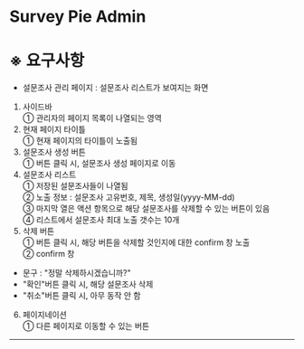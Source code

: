 # Survey Pie Admin

# ※ 요구사항

- 설문조사 관리 페이지 : 설문조사 리스트가 보여지는 화면

1. 사이드바 <br />
   ① 관리자의 페이지 목록이 나열되는 영역
2. 현재 페이지 타이틀 <br />
   ① 현재 페이지의 타이틀이 노출됨
3. 설문조사 생성 버튼 <br />
   ① 버튼 클릭 시, 설문조사 생성 페이지로 이동
4. 설문조사 리스트 <br />
   ① 저장된 설문조사들이 나열됨 <br />
   ② 노출 정보 : 설문조사 고유번호, 제목, 생성일(yyyy-MM-dd) <br />
   ③ 마지막 열은 액션 항목으로 해당 설문조사를 삭제할 수 있는 버튼이 있음 <br />
   ④ 리스트에서 설문조사 최대 노출 갯수는 10개
5. 삭제 버튼 <br />
   ① 버튼 클릭 시, 해당 버튼을 삭제할 것인지에 대한 confirm 창 노출 <br />
   ② confirm 창

- 문구 : "정말 삭제하시겠습니까?"
- "확인"버튼 클릭 시, 해당 설문조사 삭제
- "취소"버튼 클릭 시, 아무 동작 안 함

6. 페이지네이션 <br />
   ① 다른 페이지로 이동할 수 있는 버튼

---

